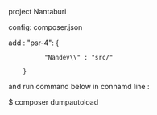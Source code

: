 project Nantaburi

config: composer.json 

add  : "psr-4": { 
     
              "Nandev\\" : "src/"

        }


and run command below in  connamd line :

$ composer dumpautoload


